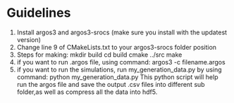 # Guidelines
1. Install argos3 and argos3-srocs (make sure you install with the updatest version)
2. Change line 9 of CMakeLists.txt to your argos3-srocs folder position
3. Steps for making:
   mkdir build
   cd build
   cmake ../src
   make
4. if you want to run .argos file, using command: argos3 -c filename.argos 
5. if you want to run the simulations, run my_generation_data.py by using command: python my_generation_data.py
   This python script will help run the argos file and save the output .csv files into different sub folder,as well as compress all the data into hdf5.
